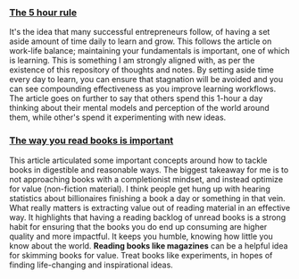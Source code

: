 ### [The 5 hour rule](https://medium.com/@michaeldsimmons/bill-gates-warren-buffett-and-oprah-all-use-the-5-hour-rule-308f528b6363)
It's the idea that many successful entrepreneurs follow, of having a set aside amount of time daily to learn and grow. This follows the article on work-life balance; maintaining your fundamentals is important, one of which is learning. This is something I am strongly aligned with, as per the existence of this repository of thoughts and notes. By setting aside time every day to learn, you can ensure that stagnation will be avoided and you can see compounding effectiveness as you improve learning workflows. The article goes on further to say that others spend this 1-hour a day thinking about their mental models and perception of the world around them, while other's spend it experimenting with new ideas.

### [The way you read books is important](https://medium.com/the-mission/the-way-you-read-books-says-a-lot-about-your-intelligence-find-out-why-c2127b00eb03)
This article articulated some important concepts around how to tackle books in digestible and reasonable ways. The biggest takeaway for me is to not approaching books with a completionist mindset, and instead optimize for value (non-fiction material). I think people get hung up with hearing statistics about billionaires finishing a book a day or something in that vein. What really matters is extracting value out of reading material in an effective way. It highlights that having a reading backlog of unread books is a strong habit for ensuring that the books you do end up consuming are higher quality and more impactful. It keeps you humble, knowing how little you know about the world. **Reading books like magazines** can be a helpful idea for skimming books for value. Treat books like experiments, in hopes of finding life-changing and inspirational ideas.

